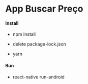 # App Buscar Preço

#### Install

</hr>

- npm install

- delete package-lock.json

- yarn

#### Run

- react-native run-android
